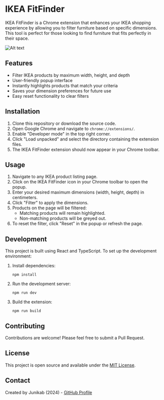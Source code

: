 # IKEA FitFinder

IKEA FitFinder is a Chrome extension that enhances your IKEA shopping experience by allowing you to filter furniture based on specific dimensions. This tool is perfect for those looking to find furniture that fits perfectly in their space.

![Alt text](./assets/Example.png)

## Features

- Filter IKEA products by maximum width, height, and depth
- User-friendly popup interface
- Instantly highlights products that match your criteria
- Saves your dimension preferences for future use
- Easy reset functionality to clear filters

## Installation

1. Clone this repository or download the source code.
2. Open Google Chrome and navigate to `chrome://extensions/`.
3. Enable "Developer mode" in the top right corner.
4. Click "Load unpacked" and select the directory containing the extension files.
5. The IKEA FitFinder extension should now appear in your Chrome toolbar.

## Usage

1. Navigate to any IKEA product listing page.
2. Click on the IKEA FitFinder icon in your Chrome toolbar to open the popup.
3. Enter your desired maximum dimensions (width, height, depth) in centimeters.
4. Click "Filter" to apply the dimensions.
5. Products on the page will be filtered:
   - Matching products will remain highlighted.
   - Non-matching products will be greyed out.
6. To reset the filter, click "Reset" in the popup or refresh the page.

## Development

This project is built using React and TypeScript. To set up the development environment:

1. Install dependencies:
   ```
   npm install
   ```

2. Run the development server:
   ```
   npm run dev
   ```

3. Build the extension:
   ```
   npm run build
   ```

## Contributing

Contributions are welcome! Please feel free to submit a Pull Request.

## License

This project is open source and available under the [MIT License](LICENSE).

## Contact

Created by Junikab (2024) - [GitHub Profile](https://github.com/Junikab)